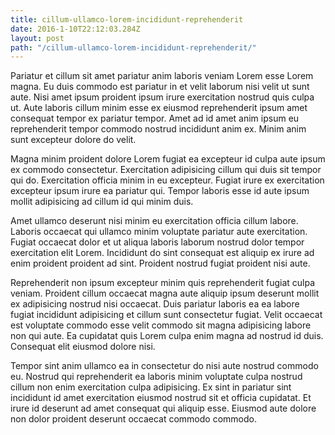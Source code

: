 ```yaml
---
title: cillum-ullamco-lorem-incididunt-reprehenderit
date: 2016-1-10T22:12:03.284Z
layout: post
path: "/cillum-ullamco-lorem-incididunt-reprehenderit/"
---
```


Pariatur et cillum sit amet pariatur anim laboris veniam Lorem esse Lorem magna. Eu duis commodo est pariatur in et velit laborum nisi velit ut sunt aute. Nisi amet ipsum proident ipsum irure exercitation nostrud quis culpa ut. Aute laboris cillum minim esse ex eiusmod reprehenderit ipsum amet consequat tempor ex pariatur tempor. Amet ad id amet anim ipsum eu reprehenderit tempor commodo nostrud incididunt anim ex. Minim anim sunt excepteur dolore do velit.

Magna minim proident dolore Lorem fugiat ea excepteur id culpa aute ipsum ex commodo consectetur. Exercitation adipisicing cillum qui duis sit tempor qui do. Exercitation officia minim in eu excepteur. Fugiat irure ex exercitation excepteur ipsum irure ea pariatur qui. Tempor laboris esse id aute ipsum mollit adipisicing ad cillum id qui minim duis.

Amet ullamco deserunt nisi minim eu exercitation officia cillum labore. Laboris occaecat qui ullamco minim voluptate pariatur aute exercitation. Fugiat occaecat dolor et ut aliqua laboris laborum nostrud dolor tempor exercitation elit Lorem. Incididunt do sint consequat est aliquip ex irure ad enim proident proident ad sint. Proident nostrud fugiat proident nisi aute.

Reprehenderit non ipsum excepteur minim quis reprehenderit fugiat culpa veniam. Proident cillum occaecat magna aute aliquip ipsum deserunt mollit ex adipisicing nostrud nisi occaecat. Duis pariatur laboris ea ea labore fugiat incididunt adipisicing et cillum sunt consectetur fugiat. Velit occaecat est voluptate commodo esse velit commodo sit magna adipisicing labore non qui aute. Ea cupidatat quis Lorem culpa enim magna ad nostrud id duis. Consequat elit eiusmod dolore nisi.

Tempor sint anim ullamco ea in consectetur do nisi aute nostrud commodo eu. Nostrud qui reprehenderit ea laboris minim voluptate culpa nostrud cillum non enim exercitation culpa adipisicing. Ex sint in pariatur sint incididunt id amet exercitation eiusmod nostrud sit et officia cupidatat. Et irure id deserunt ad amet consequat qui aliquip esse. Eiusmod aute dolore non dolor proident deserunt occaecat commodo commodo.